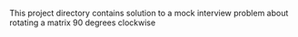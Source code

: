 This project directory contains solution to a mock interview problem about rotating a matrix 90 degrees clockwise
